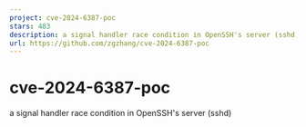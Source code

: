 ```yaml
---
project: cve-2024-6387-poc
stars: 483
description: a signal handler race condition in OpenSSH's server (sshd)
url: https://github.com/zgzhang/cve-2024-6387-poc
---
```


cve-2024-6387-poc
=================

a signal handler race condition in OpenSSH's server (sshd)
